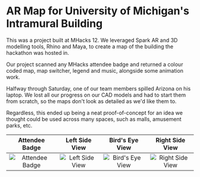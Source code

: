 # AR Map for University of Michigan's Intramural Building

This was a project built at MHacks 12. We leveraged Spark AR and 3D modelling tools, Rhino and Maya, to create a map of the building the hackathon was hosted in.

Our project scanned any MHacks attendee badge and returned a colour coded map, map switcher, legend and music, alongside some animation work.

Halfway through Saturday, one of our team members spilled Arizona on his laptop. We lost all our progress on our CAD models and had to start them from scratch, so the maps don't look as detailed as we'd like them to. 

Regardless, this ended up being a neat proof-of-concept for an idea we thought could be used across many spaces, such as malls, amusement parks, etc.

Attendee Badge             | Left Side View            |  Bird's Eye View          | Right Side View
:-------------------------:|:-------------------------:|:-------------------------:|:-------------------------:
![Attendee Badge ](https://i.imgur.com/WNCz7xP.jpg)  | ![Left Side View](https://i.imgur.com/I72TLDa.jpg)  |  ![Bird's Eye View](https://i.imgur.com/KZJkUOH.jpg) |  ![Right Side View](https://i.imgur.com/234qsNI.jpg)
